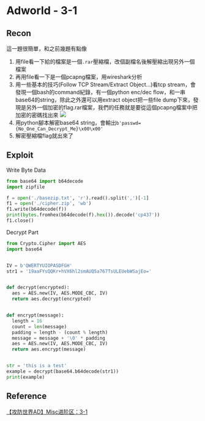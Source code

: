 # Adworld - 3-1
## Recon
這一題很簡單，和之前幾題有點像
1. 用file看一下給的檔案是一個`.rar`壓縮檔，改個副檔名後解壓縮出現另外一個檔案
2. 再用file看一下是一個pcapng檔案，用wireshark分析
3. 用一些基本的技巧(Follow TCP Stream/Extract Object...)看tcp stream，會發現一個bash的command紀錄，有一個python enc/dec flow，和一串base64的string，除此之外還可以用extract object把一些file dump下來，發現是另外一個加密的flag.rar檔案，我們的任務就是要從這個pcapng檔案中把加密的密碼找出來
![](https://hackmd.io/_uploads/H1iy1vf5h.png)
4. 用python腳本解密base64 string，會輸出`b'passwd={No_One_Can_Decrypt_Me}\x00\x00'`
5. 解密壓縮檔flag就出來了


## Exploit
Write Byte Data
```python
from base64 import b64decode
import zipfile

f = open('./basezip.txt', 'r').read().split(',')[-1]
f1 = open('./cipher.zip', 'wb')
f1.write(b64decode(f))
print(bytes.fromhex(b64decode(f).hex()).decode('cp437'))
f1.close()
```

Decrypt Part
```python
from Crypto.Cipher import AES
import base64


IV = b'QWERTYUIOPASDFGH'
str1 = '19aaFYsQQKr+hVX6hl2smAUQ5a767TsULEUebWSajEo='


def decrypt(encrypted):
  aes = AES.new(IV, AES.MODE_CBC, IV)
  return aes.decrypt(encrypted)


def encrypt(message):
  length = 16
  count = len(message)
  padding = length - (count % length)
  message = message + '\0' * padding
  aes = AES.new(IV, AES.MODE_CBC, IV)
  return aes.encrypt(message)


str = 'this is a test'
example = decrypt(base64.b64decode(str1))
print(example)
```
## Reference
[【攻防世界AD】Misc进阶区：3-1](https://blog.csdn.net/yoyoko_chan/article/details/117660494)